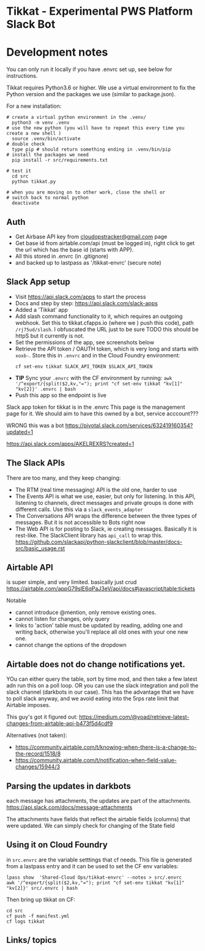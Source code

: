 # Tikkat - Experimental PWS Platform Slack Bot



# Development notes

You can only run it locally if you have .envrc set up, see below for instructions. 

Tikkat requires Python3.6 or higher.  We use a virtual environment to fix the Python version and the 
packages we use (similar to package.json).  

For a new installation:
```
# create a virtual python environment in the .venv/
  python3 -m venv .venv  
# use the new python (you will have to repeat this every time you create a new shell )
  source .venv/bin/activate
# double check
  type pip # should return something ending in .venv/bin/pip
# install the packages we need
  pip install -r src/requirements.txt  
  
# test it
  cd src
  python tikkat.py

# when you are moving on to other work, close the shell or
# switch back to normal python
  deactivate
```



## Auth

- Get Airbase API key from cloudopstracker@gmail.com  page  
- Get base id from airtable.com/api (must be logged in), right click to get the url which
has the base id (starts with APP).
- All this stored in .envrc (in .gitignore)
- and backed up to lastpass as '/tikkat-envrc' (secure note)


## Slack App setup

- Visit https://api.slack.com/apps  to start the process
- Docs and step by step: https://api.slack.com/slack-apps
- Added a 'Tikkat' app
- Add slash command functionality to it, which requires an outgoing webhook.  Set this to tikkat.cfapps.io (where we )
  push this code), path `/rj75ud/slash`.  I obfuscated the URL just to be sure
  TODO this should be httpS  but it currently is not.
- Set the permissions of the app, see screenshots below
- Retrieve the API token / OAUTH token, which is very long and starts with `xoxb-`.  Store this in `.envrc` and in the 
  Cloud Foundry environment:
  ```
  cf set-env tikkat SLACK_API_TOKEN $SLACK_API_TOKEN
  ```
- **TIP** Sync your `.envrc` with the CF environment by running:
   `awk '/^export/{split($2,kv,"="); print "cf set-env tikkat "kv[1]" "kv[2]}' .envrc | bash`
- Push this app so the endpoint is live


Slack app token for tikkat is in the .envrc  This page is the management page for it.  We should aim
to have this owned by a bot, service acccount???

WRONG this was a bot https://pivotal.slack.com/services/632419160354?updated=1


https://api.slack.com/apps/AKELREXRS?created=1



## The Slack APIs

There are too many, and they keep changing:
- The RTM (real time messaging) API is the old one, harder to use
- The Events API is what we use, easier, but only for listening.  In this API, listening to channels, direct messages and private groups is done with different calls.  Use this via a `slack_events_adapter`
- The Conversations API wraps the difference between the three types of messages.  But it is not accessible to Bots right now
- The Web API is for posting to Slack, ie creating messages.  Basically it is rest-like.  The SlackClient library has `api_call` to wrap this.  https://github.com/slackapi/python-slackclient/blob/master/docs-src/basic_usage.rst


## Airtable API 
is super simple, and very limited.  basically just crud
https://airtable.com/appG79slE6qPaJ3eV/api/docs#javascript/table:tickets


Notable
- cannot introduce @mention, only remove existing ones.
- cannot listen for changes, only query
- links to 'action' table must be updated by reading, adding one and
  writing back, otherwise you'll replace all old ones with your one
  new one.
- cannot change the options of the dropdown




## Airtable does not do change notifications yet.  
YOu can either query the table, sort by time mod, and then take a few
latest adn run this on a poll loop.
OR you can use the slack integration and poll the slack channel
(darkbots in our case).  This has the advantage that we have to poll
slack anyway, and we avoid eating into the 5rps rate limit that
Airtable imposes.

This guy's got it figured out:
https://medium.com/@yoad/retrieve-latest-changes-from-airtable-api-b473f5d4cdf9


Alternatives (not taken):
- https://community.airtable.com/t/knowing-when-there-is-a-change-to-the-record/1518/8
- https://community.airtable.com/t/notification-when-field-value-changes/15944/3


## Parsing the updates in darkbots

each message has attachments, the updates are part of the attachments.
https://api.slack.com/docs/message-attachments

The attachments have fields that reflect the airtable fields (columns) that were updated.  We can
simply check for changing of the State field


## Using it on Cloud Foundry

in `src.envrc` are the variable setttings that cf needs.  This file is generated from a lastpass entry and it can be used
to set the CF env variables:
```
lpass show  'Shared-Cloud Ops/tikkat-envrc' --notes > src/.envrc
awk '/^export/{split($2,kv,"="); print "cf set-env tikkat "kv[1]" "kv[2]}' src/.envrc | bash
```


Then bring up tikkat on CF:
```
cd src 
cf push -f manifest.yml 
cf logs tikkat
```



## Links/ topics

